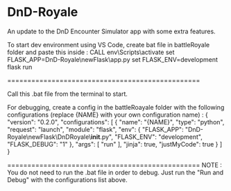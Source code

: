 # DnD-Royale
An update to the DnD Encounter Simulator app with some extra features.



To start dev environment using VS Code, create bat file in battleRoyale folder and paste this inside : 
CALL env\Scripts\activate
set FLASK_APP=DnD-Royale\newFlask\app.py
set FLASK_ENV=development
flask run

================================================

Call this .bat file from the terminal to start.

For debugging, create a config in the battleRoayale folder with the following configurations (replace {NAME} with your own configuration name) : 
{
    "version": "0.2.0",
    "configurations": [
        {
            "name": "{NAME}",
            "type": "python",
            "request": "launch",
            "module": "flask",
            "env": {
                "FLASK_APP": "DnD-Royale\\newFlask\\DnDRoyale\\__init__.py",
                "FLASK_ENV": "development",
                "FLASK_DEBUG": "1"
            },
            "args": [
                "run"
            ],
            "jinja": true,
            "justMyCode": true
        }
    ]
}

================================================
NOTE : 
You do not need to run the .bat file in order to debug. Just run the "Run and Debug" with the configurations list above.
